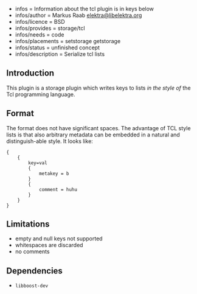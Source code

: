 - infos = Information about the tcl plugin is in keys below
- infos/author = Markus Raab <elektra@libelektra.org>
- infos/licence = BSD
- infos/provides = storage/tcl
- infos/needs = code
- infos/placements = setstorage getstorage
- infos/status = unfinished concept
- infos/description = Serialize tcl lists

## Introduction

This plugin is a storage plugin which writes keys to lists *in the style of*
the Tcl programming language.

## Format

The format does not have significant spaces.  The advantage of TCL style
lists is that also arbitrary metadata can be embedded in a natural and
distinguish-able style. It looks like:

    {
        {
            key=val
            {
                metakey = b
            }
            {
                comment = huhu
            }
        }
    }

## Limitations

- empty and null keys not supported
- whitespaces are discarded
- no comments

## Dependencies

- `libboost-dev`


